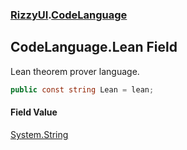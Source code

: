 ### [RizzyUI](RizzyUI 'RizzyUI').[CodeLanguage](RizzyUI.CodeLanguage 'RizzyUI.CodeLanguage')

## CodeLanguage.Lean Field

Lean theorem prover language.

```csharp
public const string Lean = lean;
```

#### Field Value
[System.String](https://docs.microsoft.com/en-us/dotnet/api/System.String 'System.String')